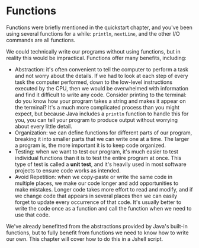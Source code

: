 # Functions

Functions were briefly mentioned in the quickstart chapter, and you've been
using several functions for a while: `println`, `nextLine`, and the other I/O
commands are all functions.

We could technically write our programs without using functions, but in reality
this would be impractical. Functions offer many benefits, including:
- Abstraction: it's often convenient to tell the computer to perform a task and
not worry about the details. If we had to look at each step of every task the
computer performed, down to the low-level instructions executed by the CPU, then
we would be overwhelmed with information and find it difficult to write any code.
Consider printing to the terminal: do you know how your program takes a string
and makes it appear on the terminal? It's a much more complicated process than
you might expect, but because Java includes a `println` function to handle this
for you, you can tell your program to produce output without worrying about
every little detail.
- Organization: we can define functions for different parts of our program,
breaking it into smaller parts that we can write one at a time. The larger
a program is, the more important it is to keep code organized.
- Testing: when we want to test our program, it's much easier to test individual
functions than it is to test the entire program at once. This type of test is
called a **unit test**, and it's heavily used in most software projects to
ensure code works as intended.
- Avoid Repetition: when we copy-paste or write the same code in multiple
places, we make our code longer and add opportunities to make mistakes. Longer
code takes more effort to read and modify, and if we change code that appears in
several places then we can easily forget to update every occurrence of that
code. It's usually better to write the code once as a function and call the
function when we need to use that code.

We've already benefitted from the abstractions provided by Java's built-in
functions, but to fully benefit from functions we need to know how to write our
own. This chapter will cover how to do this in a Jshell script.
